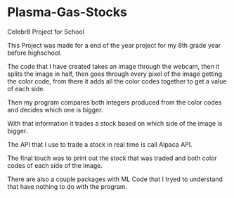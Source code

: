 # Plasma-Gas-Stocks
Celebr8 Project for School

This Project was made for a end of the year project for my 8th grade year before highschool.


The code that I have created takes an image through the webcam, then it splits the image in half, then goes through every pixel of the image getting the color code, from there
it adds all the color codes together to get a value of each side. 

Then my program compares both integers produced from the color codes and decides which one is bigger.

With that information it trades a stock based on which side of the image is bigger.

The API that I use to trade a stock in real time is call Alpaca API.

The final touch was to print out the stock that was traded and both color codes of each side of the image.


There are also a couple packages with ML Code that I tryed to understand that have nothing to do with the program.




